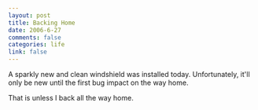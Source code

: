 ```yaml
--- 
layout: post
title: Backing Home
date: 2006-6-27
comments: false
categories: life
link: false
---
```

A sparkly new and clean windshield was installed today. Unfortunately, it'll only be new until the first bug impact on the way home.

That is unless I back all the way home.
